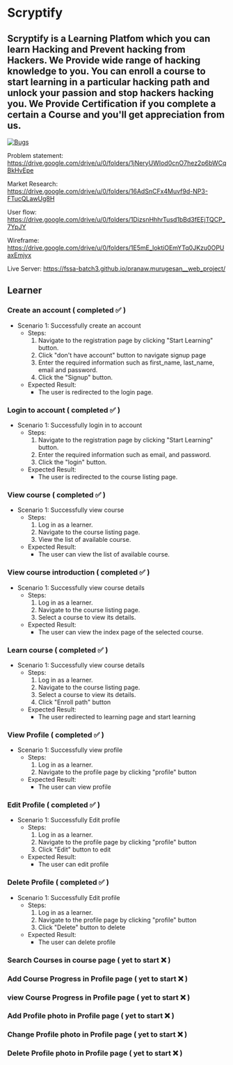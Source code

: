 # Scryptify

## Scryptify is a Learning Platfom which you can learn Hacking and Prevent hacking from Hackers. We Provide wide range of hacking knowledge to you. You can enroll a course to start learning in a particular hacking path and unlock your passion and stop hackers hacking you. We Provide Certification if you complete a certain a Course and you'll get appreciation from us.

[![Bugs](https://sonarcloud.io/api/project_badges/measure?project=fssa-batch3_pranaw.murugesan__web_project&metric=bugs)](https://sonarcloud.io/summary/new_code?id=fssa-batch3_pranaw.murugesan__web_project)

Problem statement: https://drive.google.com/drive/u/0/folders/1jNeryUWIod0cnO7hez2p6bWCqBkHvEpe

Market Research: https://drive.google.com/drive/u/0/folders/16AdSnCFx4Muvf9d-NP3-FTucQLawUg8H

User flow: https://drive.google.com/drive/u/0/folders/1DizsnHhhrTusd1bBd3fEEjTQCP_7YpJY

Wireframe: https://drive.google.com/drive/u/0/folders/1E5mE_loktiOEmYTq0JKzu0OPUaxEmjyx

Live Server: https://fssa-batch3.github.io/pranaw.murugesan__web_project/

## Learner
### Create an account ( completed :white_check_mark: )
- Scenario 1: Successfully create an account
    - Steps:
        1. Navigate to the registration page by clicking "Start Learning" button.
        2. Click "don't have account" button to navigate signup page
        3. Enter the required information such as first_name, last_name, email and password.
        4. Click the "Signup" button.
    - Expected Result:
        - The user is redirected to the login page.
### Login to account ( completed :white_check_mark: )
- Scenario 1: Successfully login in to account
    - Steps:
        1. Navigate to the registration page by clicking "Start Learning" button.
        2. Enter the required information such as email, and password.
        3. Click the "login" button.
    - Expected Result:
        - The user is redirected to the course listing page.
### View course ( completed :white_check_mark: )
- Scenario 1: Successfully view course
    - Steps:
        1. Log in as a learner.
        2. Navigate to the course listing page.
        3. View the list of available course.
    - Expected Result:
        - The user can view the list of available course.
### View course introduction ( completed :white_check_mark: )
- Scenario 1: Successfully view course details
    - Steps:
        1. Log in as a learner.
        2. Navigate to the course listing page.
        3. Select a course to view its details.
    - Expected Result:
        - The user can view the index page of the selected course.
### Learn course ( completed :white_check_mark: )
- Scenario 1: Successfully view course details
    - Steps:
        1. Log in as a learner.
        2. Navigate to the course listing page.
        3. Select a course to view its details.
        4. Click "Enroll path" button
    - Expected Result:
        - The user redirected to learning page and start learning
### View Profile ( completed :white_check_mark: )
- Scenario 1: Successfully view profile 
    - Steps:
        1. Log in as a learner.
        2. Navigate to the profile page by clicking "profile" button
    - Expected Result:
        - The user can view profile
### Edit Profile ( completed :white_check_mark: )
- Scenario 1: Successfully Edit profile 
    - Steps:
        1. Log in as a learner.
        2. Navigate to the profile page by clicking "profile" button
        3. Click "Edit" button to edit
    - Expected Result:
        - The user can edit profile
### Delete Profile ( completed :white_check_mark: )
- Scenario 1: Successfully Edit profile 
    - Steps:
        1. Log in as a learner.
        2. Navigate to the profile page by clicking "profile" button
        3. Click "Delete" button to delete
    - Expected Result:
        - The user can delete profile
### Search Courses in course page ( yet to start :x: )
### Add Course Progress in Profile page ( yet to start :x: )
### view Course Progress in Profile page ( yet to start :x: )
### Add Profile photo in Profile page ( yet to start :x: )
### Change Profile photo in Profile page ( yet to start :x: )
### Delete Profile photo in Profile page ( yet to start :x: )
